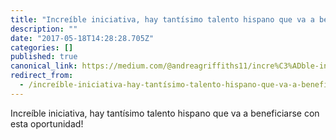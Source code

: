 ```yaml
---
title: "Increíble iniciativa, hay tantísimo talento hispano que va a beneficiarse con esta oportunidad!"
description: ""
date: "2017-05-18T14:28:28.705Z"
categories: []
published: true
canonical_link: https://medium.com/@andreagriffiths11/incre%C3%ADble-iniciativa-hay-tant%C3%ADsimo-talento-hispano-que-va-a-beneficiarse-con-esta-oportunidad-4cd8cf7c3ffc
redirect_from:
  - /increíble-iniciativa-hay-tantísimo-talento-hispano-que-va-a-beneficiarse-con-esta-oportunidad-4cd8cf7c3ffc
---
```


Increíble iniciativa, hay tantísimo talento hispano que va a beneficiarse con esta oportunidad!
